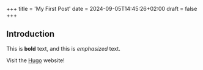 +++
title = 'My First Post'
date = 2024-09-05T14:45:26+02:00
draft = false
+++

## Introduction

This is **bold** text, and this is _emphasized_ text.

Visit the [Hugo](https://gohugo.io) website!
